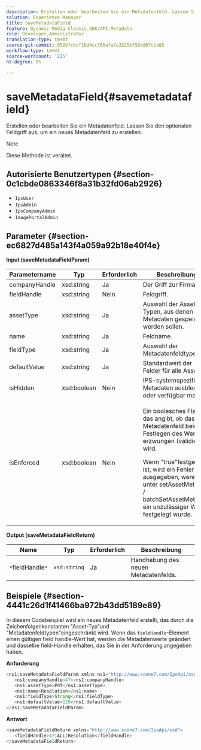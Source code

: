 ```yaml
---
description: Erstellen oder bearbeiten Sie ein Metadatenfeld. Lassen Sie den optionalen Feldgriff aus, um ein neues Metadatenfeld zu erstellen.
solution: Experience Manager
title: saveMetadataField
feature: Dynamic Media Classic,SDK/API,Metadata
role: Developer,Administrator
translation-type: tm+mt
source-git-commit: 052bfcbcf1bd4ccf60afa7e3325bf58dd07cba85
workflow-type: tm+mt
source-wordcount: '225'
ht-degree: 8%

---
```



# saveMetadataField{#savemetadatafield}

Erstellen oder bearbeiten Sie ein Metadatenfeld. Lassen Sie den optionalen Feldgriff aus, um ein neues Metadatenfeld zu erstellen.

>[!NOTE]
>
>Diese Methode ist veraltet.

## Autorisierte Benutzertypen {#section-0c1cbde0863346f8a31b32fd06ab2926}

* `IpsUser`
* `IpsAdmin`
* `IpsCompanyAdmin`
* `ImagePortalAdmin`

## Parameter {#section-ec6827d485a143f4a059a92b18e40f4e}

**Input (saveMetadataFieldParam)**

<table id="table_C944A44352F2475A89CE86F3DB1B648A"> 
 <thead> 
  <tr> 
   <th colname="col1" class="entry"> Parametername </th> 
   <th colname="col2" class="entry"> Typ </th> 
   <th colname="col3" class="entry"> Erforderlich </th> 
   <th colname="col4" class="entry"> Beschreibung </th> 
  </tr> 
 </thead>
 <tbody> 
  <tr> 
   <td colname="col1"> <span class="codeph"> <span class="varname"> companyHandle</span> </span> </td> 
   <td colname="col2"> <span class="codeph"> xsd:string</span> </td> 
   <td colname="col3"> Ja </td> 
   <td colname="col4"> Der Griff zur Firma. </td> 
  </tr> 
  <tr> 
   <td colname="col1"> <span class="codeph"> <span class="varname"> fieldHandle</span> </span> </td> 
   <td colname="col2"> <span class="codeph"> xsd:string</span> </td> 
   <td colname="col3"> Nein </td> 
   <td colname="col4"> Feldgriff. </td> 
  </tr> 
  <tr> 
   <td colname="col1"> <span class="codeph"> <span class="varname"> assetType</span> </span> </td> 
   <td colname="col2"> <span class="codeph"> xsd:string</span> </td> 
   <td colname="col3"> Ja </td> 
   <td colname="col4"> Auswahl der Asset-Typen, aus denen Metadaten gespeichert werden sollen. </td> 
  </tr> 
  <tr> 
   <td colname="col1"> <span class="codeph"> <span class="varname"> name</span> </span> </td> 
   <td colname="col2"> <span class="codeph"> xsd:string</span> </td> 
   <td colname="col3"> Ja </td> 
   <td colname="col4"> Feldname. </td> 
  </tr> 
  <tr> 
   <td colname="col1"> <span class="codeph"> <span class="varname"> fieldType</span> </span> </td> 
   <td colname="col2"> <span class="codeph"> xsd:string</span> </td> 
   <td colname="col3"> Ja </td> 
   <td colname="col4"> Auswahl der Metadatenfeldtypen. </td> 
  </tr> 
  <tr> 
   <td colname="col1"> <span class="codeph"> <span class="varname"> defaultValue</span> </span> </td> 
   <td colname="col2"> <span class="codeph"> xsd:string</span> </td> 
   <td colname="col3"> Ja </td> 
   <td colname="col4"> Standardwert der Felder für alle Assets. </td> 
  </tr> 
  <tr> 
   <td colname="col1"> <span class="codeph"> <span class="varname"> isHidden</span> </span> </td> 
   <td colname="col2"> <span class="codeph"> xsd:boolean</span> </td> 
   <td colname="col3"> Nein </td> 
   <td colname="col4"> IPS-systemspezifische Metadaten ausblenden oder verfügbar machen </td> 
  </tr> 
  <tr> 
   <td colname="col1"><span class="codeph"><span class="varname"> isEnforced</span></span> </td> 
   <td colname="col2"><span class="codeph"> xsd:boolean</span> </td> 
   <td colname="col3"> <p>Nein </p> </td> 
   <td colname="col4"> <p>Ein boolesches Flag, das angibt, ob das Metadatenfeld beim Festlegen des Werts erzwungen (validiert) wird. </p> <p>Wenn "true"festgelegt ist, wird ein Fehler ausgegeben, wenn unter <span class="codeph"> setAssetMetadata</span> /<span class="codeph"> batchSetAssetMetadata</span> ein unzulässiger Wert festgelegt wurde. </p> </td> 
  </tr> 
 </tbody> 
</table>

**Output (saveMetadataFieldReturn)**

| Name | Typ | Erforderlich | Beschreibung |
|---|---|---|---|
| `*`fieldHandle`*` | `xsd:string` | Ja | Handhabung des neuen Metadatenfelds. |

## Beispiele {#section-4441c26d1f41466ba972b43dd5189e89}

In diesem Codebeispiel wird ein neues Metadatenfeld erstellt, das durch die Zeichenfolgenkonstanten &quot;Asset-Typ&quot;und &quot;Metadatenfeldtypen&quot;eingeschränkt wird. Wenn das `fieldHandle`-Element einen gültigen field handle-Wert hat, werden die Metadatenwerte geändert und dasselbe field-Handle erhalten, das Sie in der Anforderung angegeben haben.

**Anforderung**

```java
<ns1:saveMetadataFieldParam xmlns:ns1="http://www.scene7.com/IpsApi/xsd">
   <ns1:companyHandle>47</ns1:companyHandle>
   <ns1:assetType>Pdf</ns1:assetType>
   <ns1:name>Resolution</ns1:name>
   <ns1:fieldType>String</ns1:fieldType>
   <ns1:defaultValue>120</ns1:defaultValue>
</ns1:saveMetadataFieldParam>
```

**Antwort**

```java
<saveMetadataFieldReturn xmlns="http://www.scene7.com/IpsApi/xsd">
   <fieldHandle>47|ALL|Resolution</fieldHandle>
</saveMetadataFieldReturn>
```

